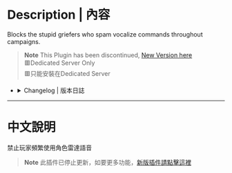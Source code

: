 # Description | 內容
Blocks the stupid griefers who spam vocalize commands throughout campaigns.

> __Note__ This Plugin has been discontinued, [New Version here](https://github.com/fbef0102/Game-Private_Plugin/tree/main/L4D_插件/Anti_Griefer_%E9%98%B2%E6%83%A1%E6%84%8F%E8%B7%AF%E4%BA%BA/l4d_vocalize_antiflood)
<br/>🟥Dedicated Server Only
<br/>🟥只能安裝在Dedicated Server

* <details><summary>Changelog | 版本日誌</summary>

    * Archived (2024-8-27)
        * This Plugin has been discontinued
        
    * v1.1
        * Remake Code
        * Changes to fix warnings when compiling on SourceMod 1.11.
        * Fix errors

    * v1.0.0
        * [Original Pluin by teddyruxpin](https://forums.alliedmods.net/showthread.php?t=83432)
</details>

- - - -
# 中文說明
禁止玩家頻繁使用角色雷達語音

> __Note__ 此插件已停止更新，如要更多功能，[新版插件請點擊這裡](https://github.com/fbef0102/Game-Private_Plugin/tree/main/L4D_插件/Anti_Griefer_%E9%98%B2%E6%83%A1%E6%84%8F%E8%B7%AF%E4%BA%BA/l4d_vocalize_antiflood)




